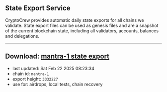 ## State Export Service
CryptoCrew provides automatic daily state exports for all chains we validate. State export files can be used as genesis files and are a snapshot of the current blockchain state, including all validators, accounts, balances and delegations.

---
**Download: [mantra-1 state export](https://dl-eu2.ccvalidators.com/SERVICE/mantrachain/mantra-1_export_3332227.json)**
---

- last updated: Sat Feb 22 2025 08:23:34
- chain id: `mantra-1`
- export height: `3332227`
- use for: airdrops, local tests, chain recovery
